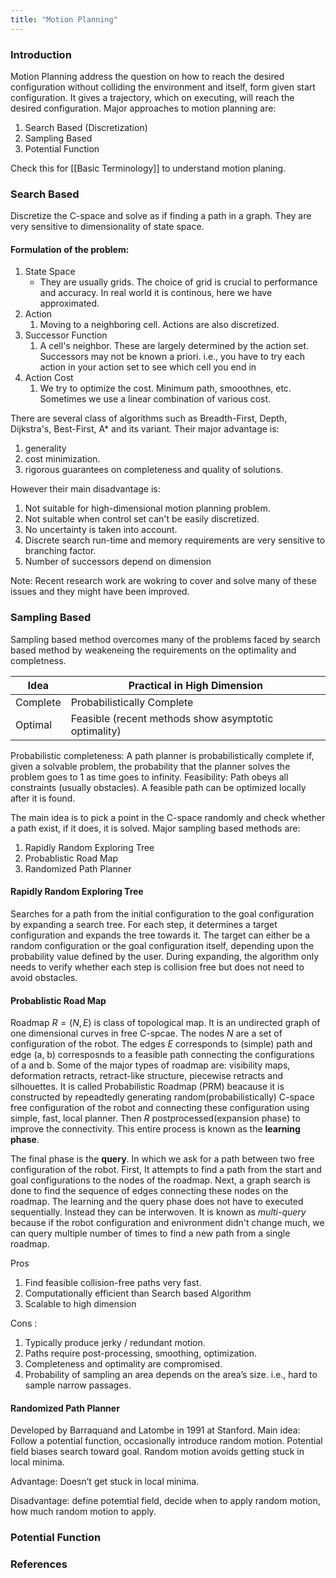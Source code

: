```yaml
---
title: "Motion Planning"
---
```



### Introduction 

  Motion Planning address the question on how to reach the desired configuration without colliding the environment and itself, form given start configuration. It gives a trajectory, which on executing, will reach the desired configuration. Major approaches to motion planning are:

  1. Search Based (Discretization)
  2. Sampling Based
  3. Potential Function

Check this for [[Basic Terminology]] to understand motion planing. 

### Search Based 

Discretize the C-space and solve as if finding a path in a graph. They are very sensitive to dimensionality of state space. 

#### Formulation of the problem:
1. State Space
	- They are usually grids. The choice of grid is crucial to performance and accuracy. In real world it is continous, here we have approximated.
2. Action
	1. Moving to a neighboring cell. Actions are also discretized.
3. Successor Function
	1. A cell's neighbor. These are largely determined by the action set. Successors may not be known a priori. i.e., you have to try each action in your action set to see which cell you end in
4. Action Cost
	1. We try to optimize the cost. Minimum path, smooothnes, etc. Sometimes we use a linear combination of various cost.

There are several class of algorithms such as Breadth-First, Depth, Dijkstra's, Best-First, A* and its variant. Their major advantage is:
   1. generality
   2. cost minimization.
   3. rigorous guarantees on completeness and quality of solutions.
   
   However their main disadvantage is:
   1. Not suitable for high-dimensional motion planning problem.
   2. Not suitable when control set can't be easily discretized. 
   3. No uncertainty is taken into account.
   4. Discrete search run-time and memory requirements are very sensitive to  branching factor. 
   5. Number of successors depend on dimension

   Note: Recent research work are wokring to cover and solve many of these issues and they might have been improved.


### Sampling Based 

   Sampling based method overcomes many of the problems faced by search based method by weakeneing the requirements on the optimality and completness. 


   
| Idea     | Practical in High Dimension                          |
| -------- | ---------------------------------------------------- |
| Complete | Probabilistically Complete                           |
| Optimal  | Feasible (recent methods show asymptotic optimality) |


Probabilistic completeness: A path planner is probabilistically complete if, given a solvable problem, the probability that the planner solves the problem goes to 1 as time goes to infinity. Feasibility: Path obeys all constraints (usually obstacles). A feasible path can be optimized locally after it is found.

The main idea is to pick a point in the C-space randomly and check whether a path exist, if it does, it is solved. Major sampling based methods are:

   1. Rapidly Random Exploring Tree 
   2. Probablistic Road Map
   3. Randomized Path Planner

#### Rapidly Random Exploring Tree 
 
   Searches for a path from the initial configuration to the goal configuration by expanding a search tree.
   For each step, it determines a target configuration and expands the tree towards it.
   The target can either be a random configuration or the goal configuration itself, depending upon the probability value defined by the user.
   During expanding, the algorithm only needs to verify whether each step is collision free but does not need to avoid obstacles. 



#### Probablistic Road Map 

   Roadmap $R = (N,E)$  is class of topological map. It is an undirected graph of one dimensional curves in free C-spcae. The nodes $N$ are a set of configuration of the robot. The edges $E$ corresponds to (simple) path and edge (a, b) corresposnds to a feasible path connecting the configurations of a and b.  Some of the major types of roadmap are: visibility maps, deformation retracts, retract-like structure, piecewise retracts and silhouettes. It is called Probabilistic Roadmap (PRM) beacause it is constructed by repeadtedly generating random(probabilistically) C-space free configuration of the robot and connecting these configuration using simple, fast, local planner. Then $R$ postprocessed(expansion phase) to improve the connectivity. This entire process is known as the **learning phase**.

   The final phase is the **query**. In which we ask for a path between two free configuration of the robot. First, It attempts to find a path from the start and goal configurations to the nodes of the roadmap. Next, a graph search is done to find the sequence of edges connecting these nodes on the roadmap. The learning and the query phase does not have to executed sequentially. Instead they can be interwoven. It is known as *multi-query* because if the robot configuration and enivronment didn't change much, we can query multiple number of times to find a new path from a single roadmap.

   Pros
   1. Find feasible collision-free paths very fast.
   2. Computationally efficient than Search based Algorithm
   3. Scalable to high dimension

   Cons :
   1. Typically produce jerky / redundant motion.
   2. Paths require post-processing, smoothing, optimization.
   3. Completeness and optimality are compromised.
   4. Probability of sampling an area depends on the area’s size. i.e., hard to sample narrow passages.



#### Randomized Path Planner 

  Developed by Barraquand and Latombe in 1991 at Stanford. Main idea: Follow a potential function, occasionally introduce random motion. Potential field biases search toward goal. Random motion avoids getting stuck in local minima.

  Advantage: Doesn’t get stuck in local minima.

  Disadvantage: define potemtial field, decide when to apply random motion, how much random motion to apply.


### Potential Function 


### References 

<script defer src="https://cdn.commento.io/js/commento.js"></script>
<div id="commento"></div>